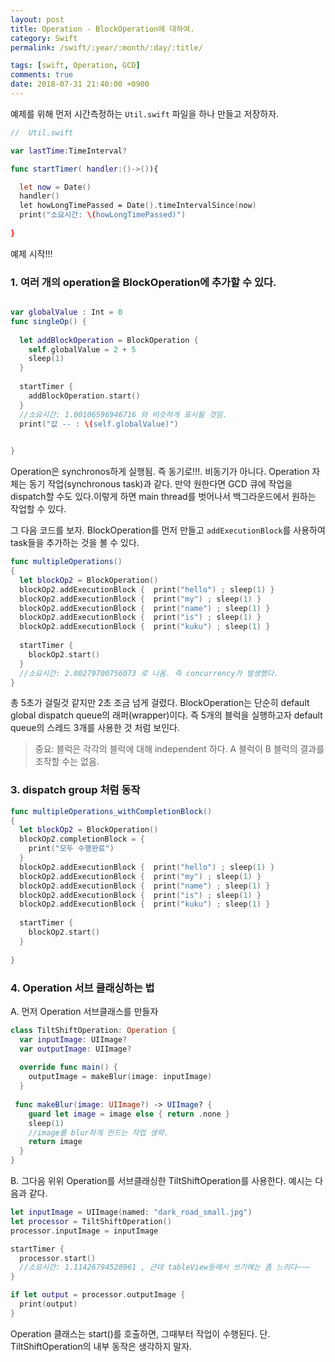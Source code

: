 ```yaml
---
layout: post
title: Operation - BlockOperation에 대하여.
category: Swift
permalink: /swift/:year/:month/:day/:title/

tags: [swift, Operation, GCD]
comments: true
date: 2018-07-31 21:40:00 +0900
---
```


예제를 위해 먼저 시간측정하는 `Util.swift` 파일을 하나 만들고 저장하자.

```swift
//  Util.swift

var lastTime:TimeInterval?

func startTimer( handler:()->()){

  let now = Date()
  handler()
  let howLongTimePassed = Date().timeIntervalSince(now)
  print("소요시간: \(howLongTimePassed)")
  
}
```


예제 시작!!!

### 1. 여러 개의 operation을 BlockOperation에 추가할 수 있다.

```swift

var globalValue : Int = 0
func singleOp() {
  
  let addBlockOperation = BlockOperation {
    self.globalValue = 2 + 5
    sleep(1)
  }
  
  startTimer {
    addBlockOperation.start()
  }
  //소요시간: 1.00106596946716 와 비슷하게 표시될 것임.
  print("값 -- : \(self.globalValue)")
  

}
```
Operation은 synchronos하게 실행됨. 즉 동기로!!!. 비동기가 아니다.
Operation 자체는 동기 작업(synchronous  task)과 같다.
만약 원한다면 GCD 큐에 작업을 dispatch할 수도 있다.이렇게 하면 main thread를 벗어나서 백그라운드에서 원하는 작업할 수 있다.

그 다음 코드를 보자. 
BlockOperation를 먼저 만들고 `addExecutionBlock`를 사용하여 task들을 추가하는 것을 볼 수 있다.
```swift
func multipleOperations()
{
  let blockOp2 = BlockOperation()
  blockOp2.addExecutionBlock {  print("hello") ; sleep(1) }
  blockOp2.addExecutionBlock {  print("my") ; sleep(1) }
  blockOp2.addExecutionBlock {  print("name") ; sleep(1) }
  blockOp2.addExecutionBlock {  print("is") ; sleep(1) }
  blockOp2.addExecutionBlock {  print("kuku") ; sleep(1) }
  
  startTimer {
    blockOp2.start()
  }
  //소요시간: 2.00279700756073 로 나옴. 즉 concurrency가 발생했다.    
}
```

총 5초가 걸릴것 같지만 2초 조금 넘게 걸렸다.
BlockOperation는 단순히 default global dispatch queue의 래퍼(wrapper)이다.
즉 5개의 블럭을 실행하고자 default queue의 스레드 3개를 사용한 것 처럼 보인다.

> 중요: 블럭은 각각의 블럭에 대해 independent 하다. 
  A 블럭이 B 블럭의 결과를 조작할 수는 없음.


### 3. dispatch group 처럼 동작
```swift
func multipleOperations_withCompletionBlock()
{
  let blockOp2 = BlockOperation()
  blockOp2.completionBlock = {
    print("모두 수행완료")
  }
  blockOp2.addExecutionBlock {  print("hello") ; sleep(1) }
  blockOp2.addExecutionBlock {  print("my") ; sleep(1) }
  blockOp2.addExecutionBlock {  print("name") ; sleep(1) }
  blockOp2.addExecutionBlock {  print("is") ; sleep(1) }
  blockOp2.addExecutionBlock {  print("kuku") ; sleep(1) }
  
  startTimer {
    blockOp2.start()
  }
  
}
```

### 4. Operation 서브 클래싱하는 법
A. 먼저 Operation 서브클래스를 만들자
```swift
class TiltShiftOperation: Operation {
  var inputImage: UIImage?
  var outputImage: UIImage?
  
  override func main() {
    outputImage = makeBlur(image: inputImage)
  }
 
 func makeBlur(image: UIImage?) -> UIImage? {
    guard let image = image else { return .none }
    sleep(1)
    //image를 blur하게 만드는 작업 생략.
    return image 
  }
}
```
B. 그다음 위위 Operation를 서브클래싱한 TiltShiftOperation를 사용한다.
예시는 다음과 같다.

```swift
let inputImage = UIImage(named: "dark_road_small.jpg")
let processor = TiltShiftOperation()
processor.inputImage = inputImage

startTimer {
  processor.start() 
  //소요시간: 1.11426794528961 , 근데 tableView등에서 쓰기에는 좀 느리다~~~
}

if let output = processor.outputImage {
  print(output)
}
```
Operation 클래스는 start()를 호출하면, 그때부터 작업이 수행된다.
단. TiltShiftOperation의 내부 동작은 생각하지 말자.

